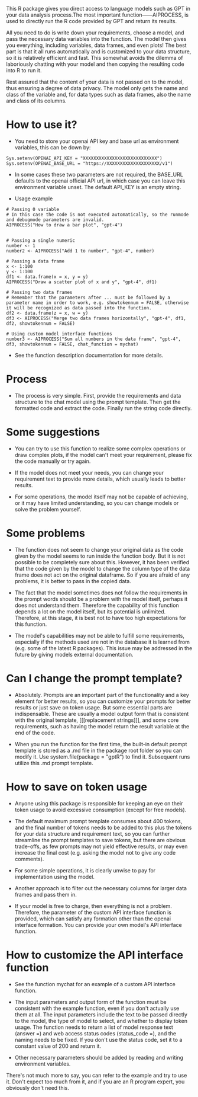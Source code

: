 This R package gives you direct access to language models such as GPT in your data analysis process.The most important function——AIPROCESS, is used to directly run the R code provided by GPT and return its results.

All you need to do is write down your requirements, choose a model, and pass the necessary data variables into the function. The model then gives you everything, including variables, data frames, and even plots! The best part is that it all runs automatically and is customized to your data structure, so it is relatively efficient and fast. This somewhat avoids the dilemma of laboriously chatting with your model and then copying the resulting code into R to run it.

Rest assured that the content of your data is not passed on to the model, thus ensuring a degree of data privacy. The model only gets the name and class of the variable and, for data types such as data frames, also the name and class of its columns.
# How to use it?
- You need to store your openai API key and base url as environment variables, this can be down by:

```
Sys.setenv(OPENAI_API_KEY = "XXXXXXXXXXXXXXXXXXXXXXXXXXXX")
Sys.setenv(OPENAI_BASE_URL = "https://XXXXXXXXXXXXXXXXXXXX/v1")
```

- In some cases these two parameters are not required, the BASE_URL defaults to the openai official API url, in which case you can leave this environment variable unset. The default API_KEY is an empty string.

- Usage example

```
# Passing 0 variable
# In this case the code is not executed automatically, so the runmode and debugmode parameters are invalid.
AIPROCESS("How to draw a bar plot", "gpt-4")


# Passing a single numeric
number <- 1
number2 <- AIPROCESS("Add 1 to number", "gpt-4", number)

# Passing a data frame
x <- 1:100
y <- 1:100
df1 <- data.frame(x = x, y = y)
AIPROCESS("Draw a scatter plot of x and y", "gpt-4", df1)

# Passing two data frames
# Remember that the parameters after ... must be followed by a parameter name in order to work, e.g. showtokennum = FALSE, otherwise it will be recognized as data passed into the function.
df2 <- data.frame(z = x, w = y)
df3 <- AIPROCESS("Merge two data frames horizontally", "gpt-4", df1, df2, showtokennum = FALSE)

# Using custom model interface functions
number3 <- AIPROCESS("Sum all numbers in the data frame", "gpt-4", df3, showtokennum = FALSE, chat_function = mychat)

```

- See the function description documentation for more details.

# Process

- The process is very simple. First, provide the requirements and data structure to the chat model using the prompt template. Then get the formatted code and extract the code. Finally run the string code directly.


# Some suggestions

- You can try to use this function to realize some complex operations or draw complex plots, if the model can't meet your requirement, please fix the code manually or try again.

- If the model does not meet your needs, you can change your requirement text to provide more details, which usually leads to better results.

- For some operations, the model itself may not be capable of achieving, or it may have limited understanding, so you can change models or solve the problem yourself.


# Some problems

- The function does not seem to change your original data as the code given by the model seems to run inside the function body. But it is not possible to be completely sure about this. However, it has been verified that the code given by the model to change the column type of the data frame does not act on the original dataframe. So if you are afraid of any problems, it is better to pass in the copied data.

- The fact that the model sometimes does not follow the requirements in the prompt words should be a problem with the model itself, perhaps it does not understand them. Therefore the capability of this function depends a lot on the model itself, but its potential is unlimited. Therefore, at this stage, it is best not to have too high expectations for this function.

- The model's capabilities may not be able to fulfill some requirements, especially if the methods used are not in the database it is learned from (e.g. some of the latest R packages). This issue may be addressed in the future by giving models external documentation.


# Can I change the prompt template?

- Absolutely. Prompts are an important part of the functionality and a key element for better results, so you can customize your prompts for better results or just save on token usage. But some essential parts are indispensable. These are usually a model output form that is consistent with the original template, [[[replacement strings]]], and some core requirements, such as having the model return the result variable at the end of the code.

- When you run the function for the first time, the built-in default prompt template is stored as a .md file in the package root folder so you can modify it. Use system.file(package = "gptR") to find it. Subsequent runs utilize this .md prompt template.


# How to save on token usage

- Anyone using this package is responsible for keeping an eye on their token usage to avoid excessive consumption (except for free models).

- The default maximum prompt template consumes about 400 tokens, and the final number of tokens needs to be added to this plus the tokens for your data structure and requirement text, so you can further streamline the prompt templates to save tokens, but there are obvious trade-offs, as few prompts may not yield effective results, or may even increase the final cost (e.g. asking the model not to give any code comments).

- For some simple operations, it is clearly unwise to pay for implementation using the model.

- Another approach is to filter out the necessary columns for larger data frames and pass them in.

- If your model is free to charge, then everything is not a problem. Therefore, the parameter of the custom API interface function is provided, which can satisfy any formation other than the openai interface formation. You can provide your own model's API interface function.


# How to customize the API interface function

- See the function mychat for an example of a custom API interface function.

- The input parameters and output form of the function must be consistent with the example function, even if you don't actually use them at all. The input parameters include the text to be passed directly to the model, the type of model to select, and whether to display token usage. The function needs to return a list of model response text (answer =) and web access status codes (status_code =), and the naming needs to be fixed. If you don't use the status code, set it to a constant value of 200 and return it.

- Other necessary parameters should be added by reading and writing environment variables.


There's not much more to say, you can refer to the example and try to use it. Don't expect too much from it, and if you are an R program expert, you obviously don't need this.